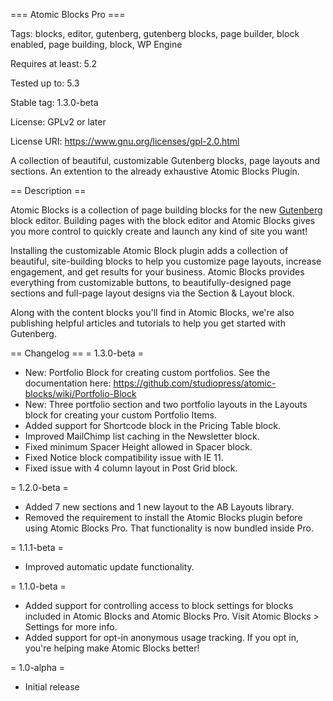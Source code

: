 === Atomic Blocks Pro ===

Tags: blocks, editor, gutenberg, gutenberg blocks, page builder, block enabled, page building, block, WP Engine

Requires at least: 5.2

Tested up to: 5.3

Stable tag: 1.3.0-beta

License: GPLv2 or later

License URI: https://www.gnu.org/licenses/gpl-2.0.html

A collection of beautiful, customizable Gutenberg blocks, page layouts and sections. An extention to the already exhaustive Atomic Blocks Plugin.

== Description ==

Atomic Blocks is a collection of page building blocks for the new [Gutenberg](https://atomicblocks.com/beginners-guide-gutenberg/?utm_source=WP.org%20Description%20Gberg%20Link&utm_campaign=wporg_desc_gberg_link) block editor. Building pages with the block editor and Atomic Blocks gives you more control to quickly create and launch any kind of site you want!

Installing the customizable Atomic Block plugin adds a collection of beautiful, site-building blocks to help you customize page layouts, increase engagement, and get results for your business. Atomic Blocks provides everything from customizable buttons, to beautifully-designed page sections and full-page layout designs via the Section & Layout block.

Along with the content blocks you'll find in Atomic Blocks, we're also publishing helpful articles and tutorials to help you get started with Gutenberg.

== Changelog ==
= 1.3.0-beta =
- New: Portfolio Block for creating custom portfolios. See the documentation here: https://github.com/studiopress/atomic-blocks/wiki/Portfolio-Block
- New: Three portfolio section and two portfolio layouts in the Layouts block for creating your custom Portfolio Items.
- Added support for Shortcode block in the Pricing Table block.
- Improved MailChimp list caching in the Newsletter block.
- Fixed minimum Spacer Height allowed in Spacer block.
- Fixed Notice block compatibility issue with IE 11.
- Fixed issue with 4 column layout in Post Grid block.

= 1.2.0-beta =
- Added 7 new sections and 1 new layout to the AB Layouts library.
- Removed the requirement to install the Atomic Blocks plugin before using Atomic Blocks Pro. That functionality is now bundled inside Pro. 

= 1.1.1-beta =

- Improved automatic update functionality.

= 1.1.0-beta =

- Added support for controlling access to block settings for blocks included in Atomic Blocks and Atomic Blocks Pro. Visit Atomic Blocks > Settings for more info.
- Added support for opt-in anonymous usage tracking. If you opt in, you're helping make Atomic Blocks better!

= 1.0-alpha =

- Initial release
